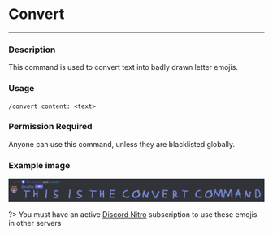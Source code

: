 # Convert
---
### Description
This command is used to convert text into badly drawn letter emojis.
### Usage
```
/convert content: <text>
```
### Permission Required
Anyone can use this command, unless they are blacklisted globally.

### Example image
![convert example](../images/convert.png)

?> You must have an active [Discord Nitro](https://discord.com/nitro) subscription to use these emojis in other servers
